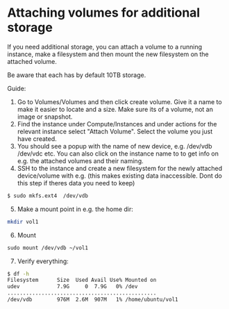 # Attaching volumes for additional storage

If you need additional storage, you can attach a volume to a running instance, make a filesystem and then mount the new filesystem on the attached volume.

Be aware that each has by default 10TB storage.

Guide:
1. Go to Volumes/Volumes and then click create volume. Give it a name to make it easier to locate and a size. Make sure its of a volume, not an image or snapshot.
2. Find the instance under Compute/Instances and under actions for the relevant instance select "Attach Volume". Select the volume you just have created.
3. You should see a popup with the name of new device, e.g. /dev/vdb /dev/vdc etc. You can also click on the instance name to to get info on e.g. the attached volumes and their naming.
4. SSH to the instance and create a new filesystem for the newly attached device/volume with e.g. (this makes existing data inaccessible. Dont do this step if theres data you need to keep)
```bash
$ sudo mkfs.ext4  /dev/vdb
```
5. Make a mount point in e.g. the home dir:
```bash
mkdir vol1
```
6. Mount
```bash
﻿sudo mount /dev/vdb ~/vol1
```
7. Verify everything:
```bash
$ df -h
Filesystem      Size  Used Avail Use% Mounted on
udev            7.9G     0  7.9G   0% /dev
﻿................................................
/dev/vdb        976M  2.6M  907M   1% /home/ubuntu/vol1
```

